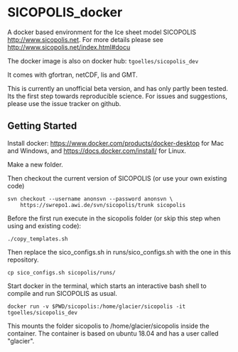 # SICOPOLIS_docker

A docker based environment for the Ice sheet model SICOPOLIS http://www.sicopolis.net.
For more details please see http://www.sicopolis.net/index.html#docu

The docker image is also on docker hub: `tgoelles/sicopolis_dev`

It comes with gfortran, netCDF, lis and GMT.

This is currently an unofficial beta version, and has only partly been tested. Its the first step towards reproducible science.
For issues and suggestions, please use the issue tracker on github.


## Getting Started

Install docker: https://www.docker.com/products/docker-desktop for Mac and Windows, and https://docs.docker.com/install/ for Linux.

Make a new folder.

Then checkout the current version of SICOPOLIS (or use your own existing code)

```
svn checkout --username anonsvn --password anonsvn \
    https://swrepo1.awi.de/svn/sicopolis/trunk sicopolis

```

Before the first run execute in the sicopolis folder (or skip this step when using and existing code):

```
./copy_templates.sh
```

Then replace the sico_configs.sh in runs/sico_configs.sh with the one in this repository.


```
cp sico_configs.sh sicopolis/runs/
```

Start docker in the terminal, which starts an interactive bash shell to compile and run SICOPOLIS as usual.
```
docker run -v $PWD/sicopolis:/home/glacier/sicopolis -it tgoelles/sicopolis_dev
```

This mounts the folder sicopolis to /home/glacier/sicopolis inside the container. The container is based on ubuntu 18.04 and has a user called "glacier".


